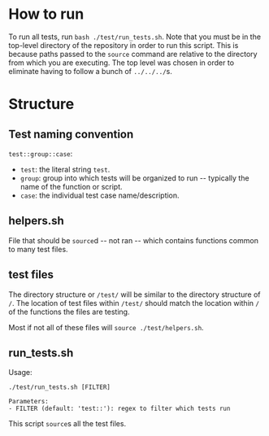 # How to run

To run all tests, run `bash ./test/run_tests.sh`. Note that you must be in the
top-level directory of the repository in order to run this script. This is
because paths passed to the `source` command are relative to the directory from
which you are executing. The top level was chosen in order to eliminate having
to follow a bunch of `../../../`s.

# Structure

## Test naming convention

`test::group::case`:
- `test`: the literal string `test`.
- `group`: group into which tests will be organized to run -- typically the
  name of the function or script.
- `case`: the individual test case name/description.

## helpers.sh

File that should be `source`d -- not ran -- which contains functions common to
many test files.

## test files

The directory structure or `/test/` will be similar to the directory structure
of `/`. The location of test files within `/test/` should match the location
within `/` of the functions the files are testing.

Most if not all of these files will `source ./test/helpers.sh`.

## run_tests.sh

Usage:
```
./test/run_tests.sh [FILTER]

Parameters:
- FILTER (default: 'test::'): regex to filter which tests run
```

This script `source`s all the test files.
